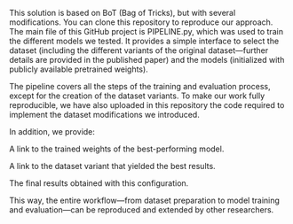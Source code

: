 This solution is based on BoT (Bag of Tricks), but with several modifications. You can clone this repository to reproduce our approach. The main file of this GitHub project is PIPELINE.py, which was used to train the different models we tested. It provides a simple interface to select the dataset (including the different variants of the original dataset—further details are provided in the published paper) and the models (initialized with publicly available pretrained weights).

The pipeline covers all the steps of the training and evaluation process, except for the creation of the dataset variants. To make our work fully reproducible, we have also uploaded in this repository the code required to implement the dataset modifications we introduced.

In addition, we provide:

A link to the trained weights of the best-performing model.

A link to the dataset variant that yielded the best results.

The final results obtained with this configuration.

This way, the entire workflow—from dataset preparation to model training and evaluation—can be reproduced and extended by other researchers.
